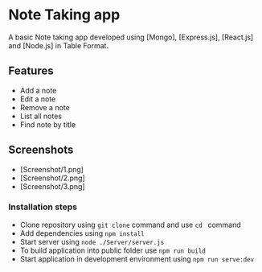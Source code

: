 # Note Taking app 

A basic Note taking app developed using [Mongo], [Express.js], [React.js] and [Node.js] in Table Format.

## Features

* Add a note
* Edit a note
* Remove a note
* List all notes
* Find note by title


## Screenshots

- [Screenshot/1.png]
- [Screenshot/2.png]
- [Screenshot/3.png]

### Installation steps
- Clone repository using `git clone` command and use `cd ` command 
- Add dependencies using `npm install`
- Start server using `node ./Server/server.js`
- To build application into public folder use `npm run build` 
- Start application in development environment using `npm run serve:dev`
